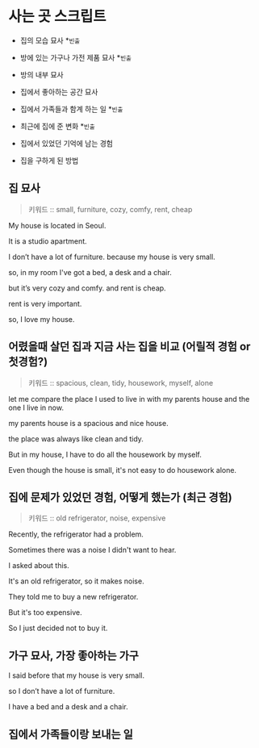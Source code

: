 # 사는 곳 스크립트

- 집의 모습 묘사 \*`빈출`
- 방에 있는 가구나 가전 제품 묘사 \*`빈출`
- 방의 내부 묘사

- 집에서 좋아하는 공간 묘사

- 집에서 가족들과 함계 하는 일 \*`빈출`

- 최근에 집에 준 변화 \*`빈출`
- 집에서 있었던 기억에 남는 경험

- 집을 구하게 된 방법

## 집 묘사

> 키워드 :: small, furniture, cozy, comfy, rent, cheap


My house is located in Seoul.

It is a studio apartment.

I don’t have a lot of furniture.
because my house is very small.

so, in my room I've got a bed, a desk and a chair.

but it’s very cozy and comfy. and rent is cheap.

rent is very important.

so, I love my house.


## 어렸을때 살던 집과 지금 사는 집을 비교 (어릴적 경험 or 첫경험?)

> 키워드 :: spacious, clean, tidy, housework, myself, alone


let me compare the place I used to live in with my parents house and the one I live in now.

my parents house is a spacious and nice house.

the place was always like clean and tidy.

But in my house, I have to do all the housework by myself.

Even though the house is small, it's not easy to do housework alone.



## 집에 문제가 있었던 경험, 어떻게 했는가 (최근 경험)

> 키워드 :: old refrigerator, noise, expensive


Recently, the refrigerator had a problem.

Sometimes there was a noise I didn't want to hear.

I asked about this.

It's an old refrigerator, so it makes noise.

They told me to buy a new refrigerator.

But it's too expensive.

So I just decided not to buy it.

<!-- I live with noise. -->

## 가구 묘사, 가장 좋아하는 가구

I said before that my house is very small.

so I don’t have a lot of furniture.

I have a bed and a desk and a chair.



## 집에서 가족들이랑 보내는 일